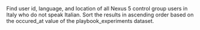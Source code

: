 Find user id, language, and location of all Nexus 5 control group users in Italy who do not speak Italian. Sort the results in ascending order based on the occured_at value of the playbook_experiments dataset.

